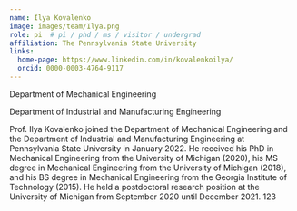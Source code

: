 ```yaml
---
name: Ilya Kovalenko
image: images/team/Ilya.png
role: pi  # pi / phd / ms / visitor / undergrad
affiliation: The Pennsylvania State University
links:
  home-page: https://www.linkedin.com/in/kovalenkoilya/
  orcid: 0000-0003-4764-9117
---
```


Department of Mechanical Engineering

Department of Industrial and Manufacturing Engineering

Prof. Ilya Kovalenko joined the Department of Mechanical Engineering and the Department of Industrial and Manufacturing Engineering at Pennsylvania State University in January 2022. He received his PhD in Mechanical Engineering from the University of Michigan (2020), his MS degree in Mechanical Engineering from the University of Michigan (2018), and his BS degree in Mechanical Engineering from the Georgia Institute of Technology (2015). He held a postdoctoral research position at the University of Michigan from September 2020 until December 2021.
123
